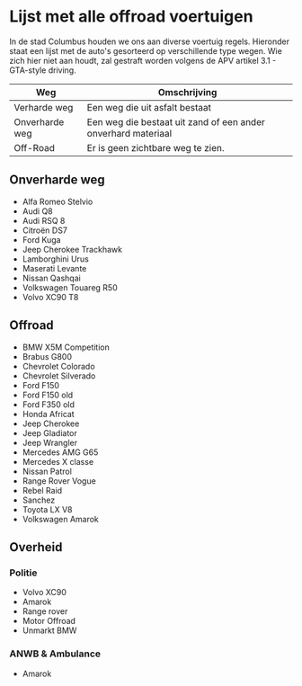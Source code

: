 # Lijst met alle offroad voertuigen

In de stad Columbus houden we ons aan diverse voertuig regels. Hieronder staat een lijst met de auto's gesorteerd op verschillende type wegen. Wie zich hier niet aan houdt, zal gestraft worden volgens de APV artikel 3.1 - GTA-style driving.

| Weg | Omschrijving |
|---|---|
| Verharde weg | Een weg die uit asfalt bestaat |
| Onverharde weg | Een weg die bestaat uit zand of een ander onverhard materiaal |
| Off-Road | Er is geen zichtbare weg te zien. |

## Onverharde weg

* Alfa Romeo Stelvio
* Audi Q8
* Audi RSQ 8
* Citroën DS7
* Ford Kuga
* Jeep Cherokee Trackhawk
* Lamborghini Urus
* Maserati Levante
* Nissan Qashqai
* Volkswagen Touareg R50
* Volvo XC90 T8

## Offroad

* BMW X5M Competition
* Brabus G800
* Chevrolet Colorado
* Chevrolet Silverado
* Ford F150
* Ford F150 old
* Ford F350 old
* Honda Africat
* Jeep Cherokee
* Jeep Gladiator
* Jeep Wrangler
* Mercedes AMG G65
* Mercedes X classe
* Nissan Patrol
* Range Rover Vogue
* Rebel Raid
* Sanchez
* Toyota LX V8
* Volkswagen Amarok

## Overheid

### Politie
* Volvo XC90
* Amarok
* Range rover
* Motor Offroad
* Unmarkt BMW

### ANWB & Ambulance

* Amarok
